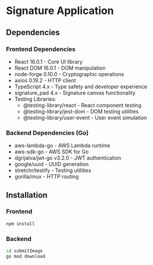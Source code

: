 # Signature Application

## Dependencies

### Frontend Dependencies
- React 16.0.1 - Core UI library
- React DOM 16.0.1 - DOM manipulation
- node-forge 0.10.0 - Cryptographic operations
- axios 0.19.2 - HTTP client
- TypeScript 4.x - Type safety and developer experience
- signature_pad 4.x - Signature canvas functionality
- Testing Libraries:
  - @testing-library/react - React component testing
  - @testing-library/jest-dom - DOM testing utilities
  - @testing-library/user-event - User event simulation

### Backend Dependencies (Go)
- aws-lambda-go - AWS Lambda runtime
- aws-sdk-go - AWS SDK for Go
- dgrijalva/jwt-go v3.2.0 - JWT authentication
- google/uuid - UUID generation
- stretchr/testify - Testing utilities
- gorilla/mux - HTTP routing

## Installation

### Frontend
```bash
npm install
```

### Backend
```bash
cd submitImage
go mod download
```
